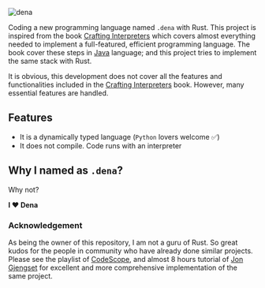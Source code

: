 ![dena](https://github.com/ylcnky/Dena/blob/master/logo.png "`.dena`")

Coding a new programming language named `.dena` with Rust. This project is inspired from the book [Crafting Interpreters](https://craftinginterpreters.com/) which covers almost everything needed to implement a full-featured, efficient programming language. The book cover these steps in [Java](https://www.java.com/en/) language; and this project tries to implement the same stack with Rust.

It is obvious, this development does not cover all the features and functionalities included in the [Crafting Interpreters](https://craftinginterpreters.com/) book. However, many essential features are handled.

## Features
* It is a dynamically typed language (`Python` lovers welcome ✅)
* It does not compile. Code runs with an interpreter

## Why I named as `.dena`? 
Why not? 

**I ❤️ Dena**

### Acknowledgement
As being the owner of this repository, I am not a guru of Rust. So great kudos for the people in community who have already done similar projects. Please see the playlist of [CodeScope](https://www.youtube.com/playlist?list=PLj_VrUwyDuXS4K3n7X4U4qmkjpuA8rJ76), and almost 8 hours tutorial of [Jon Gjengset](https://www.youtube.com/watch?v=mNOLaw-_Buc&pp=ygUnY3JlYXRlIGEgcHJvZ3JhbW1pbmcgbGFuZ3VhZ2Ugd2l0aCBydXN0) for excellent and more comprehensive implementation of the same project.